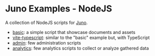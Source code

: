 # Juno Examples - NodeJS

A collection of NodeJS scripts for [Juno](https://juno.build).

- [basic](./basic): a simple script that showcase documents and assets
- [vite-typescript](./vite-typescript): similar to the "basic" example but, with TypeScript
- [admin](./admin): few administration scripts
- [analytics](./analytics): few analytics scripts to collect or analyze gathered data
